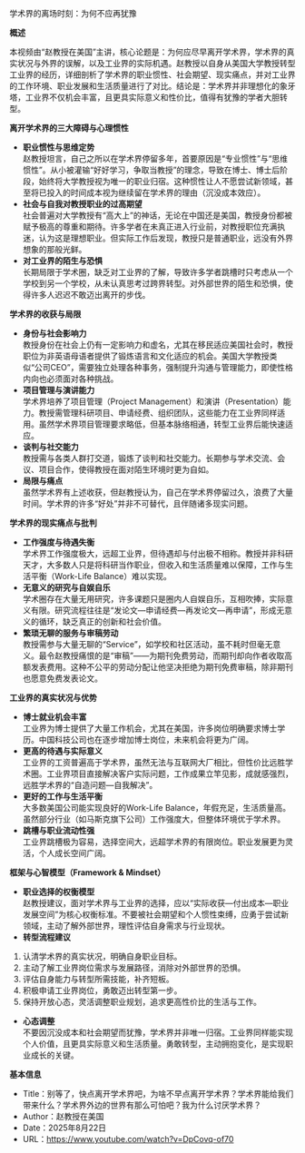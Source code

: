 学术界的离场时刻：为何不应再犹豫

  

**概述**

  

本视频由“赵教授在美国”主讲，核心论题是：为何应尽早离开学术界，学术界的真实状况与外界的误解，以及工业界的实际机遇。赵教授以自身从美国大学教授转型工业界的经历，详细剖析了学术界的职业惯性、社会期望、现实痛点，并对工业界的工作环境、职业发展和生活质量进行了对比。结论是：学术界并非理想化的象牙塔，工业界不仅机会丰富，且更具实际意义和性价比，值得有犹豫的学者大胆转型。

  

**离开学术界的三大障碍与心理惯性**

- **职业惯性与思维定势**  
    赵教授坦言，自己之所以在学术界停留多年，首要原因是“专业惯性”与“思维惯性”。从小被灌输“好好学习，争取当教授”的理念，导致在博士、博士后阶段，始终将大学教授视为唯一的职业归宿。这种惯性让人不愿尝试新领域，甚至将已投入的时间成本视为继续留在学术界的理由（沉没成本效应）。
- **社会与自我对教授职业的过高期望**  
    社会普遍对大学教授有“高大上”的神话，无论在中国还是美国，教授身份都被赋予极高的尊重和期待。许多学者在未真正进入行业前，对教授职位充满执迷，认为这是理想职业。但实际工作后发现，教授只是普通职业，远没有外界想象的那般光鲜。
- **对工业界的陌生与恐惧**  
    长期局限于学术圈，缺乏对工业界的了解，导致许多学者跳槽时只考虑从一个学校到另一个学校，从未认真思考过跨界转型。对外部世界的陌生和恐惧，使得许多人迟迟不敢迈出离开的步伐。

  

**学术界的收获与局限**

- **身份与社会影响力**  
    教授身份在社会上仍有一定影响力和虚名，尤其在移民适应美国社会时，教授职位为非英语母语者提供了锻炼语言和文化适应的机会。美国大学教授类似“公司CEO”，需要独立处理各种事务，强制提升沟通与管理能力，即使性格内向也必须面对各种挑战。
- **项目管理与演讲能力**  
    学术界培养了项目管理（Project Management）和演讲（Presentation）能力。教授需管理科研项目、申请经费、组织团队，这些能力在工业界同样适用。虽然学术界项目管理要求略低，但基本脉络相通，转型工业界后能快速适应。
- **谈判与社交能力**  
    教授需与各类人群打交道，锻炼了谈判和社交能力。长期参与学术交流、会议、项目合作，使得教授在面对陌生环境时更为自如。
- **局限与痛点**  
    虽然学术界有上述收获，但赵教授认为，自己在学术界停留过久，浪费了大量时间。学术界的许多“好处”并非不可替代，且伴随诸多现实问题。

  

**学术界的现实痛点与批判**

- **工作强度与待遇失衡**  
    学术界工作强度极大，远超工业界，但待遇却与付出极不相称。教授并非科研天才，大多数人只是将科研当作职业，但收入和生活质量难以保障，工作与生活平衡（Work-Life Balance）难以实现。
- **无意义的研究与自娱自乐**  
    学术圈存在大量无用研究，许多课题只是圈内人自娱自乐，互相吹捧，实际意义有限。研究流程往往是“发论文—申请经费—再发论文—再申请”，形成无意义的循环，缺乏真正的创新和社会价值。
- **繁琐无聊的服务与审稿劳动**  
    教授需参与大量无聊的“Service”，如学校和社区活动，虽不耗时但毫无意义。最令赵教授痛恨的是“审稿”——为期刊免费劳动，而期刊却向作者收取高额发表费用。这种不公平的劳动分配让他坚决拒绝为期刊免费审稿，除非期刊也愿意免费发表论文。

  

**工业界的真实状况与优势**

- **博士就业机会丰富**  
    工业界为博士提供了大量工作机会，尤其在美国，许多岗位明确要求博士学历。中国科技公司也在逐步增加博士岗位，未来机会将更为广阔。
- **更高的待遇与实际意义**  
    工业界的工资普遍高于学术界，虽然无法与互联网大厂相比，但性价比远胜学术圈。工业界项目直接解决客户实际问题，工作成果立竿见影，成就感强烈，远胜学术界的“自造问题—自我解决”。
- **更好的工作与生活平衡**  
    大多数美国公司能实现良好的Work-Life Balance，年假充足，生活质量高。虽然部分行业（如马斯克旗下公司）工作强度大，但整体环境优于学术界。
- **跳槽与职业流动性强**  
    工业界跳槽极为容易，选择空间大，远超学术界的有限岗位。职业发展更为灵活，个人成长空间广阔。

  

**框架与心智模型（****Framework & Mindset****）**

- **职业选择的权衡模型**  
    赵教授建议，面对学术界与工业界的选择，应以“实际收获—付出成本—职业发展空间”为核心权衡标准。不要被社会期望和个人惯性束缚，应勇于尝试新领域，主动了解外部世界，理性评估自身需求与行业现状。
- **转型流程建议**

1. 认清学术界的真实状况，明确自身职业目标。
2. 主动了解工业界岗位需求与发展路径，消除对外部世界的恐惧。
3. 评估自身能力与转型所需技能，补齐短板。
4. 积极申请工业界岗位，勇敢迈出转型第一步。
5. 保持开放心态，灵活调整职业规划，追求更高性价比的生活与工作。

- **心态调整**  
    不要因沉没成本和社会期望而犹豫，学术界并非唯一归宿。工业界同样能实现个人价值，且更具实际意义和生活质量。勇敢转型，主动拥抱变化，是实现职业成长的关键。

  

**基本信息**

- Title：别等了，快点离开学术界吧，为啥不早点离开学术界？学术界能给我们带来什么？学术界外边的世界有那么可怕吧？我为什么讨厌学术界？
- Author：赵教授在美国
- Date：2025年8月22日
- URL：https://www.youtube.com/watch?v=DpCovq-of70